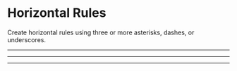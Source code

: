 # Horizontal Rules

Create horizontal rules using three or more asterisks, dashes, or underscores.

***

---

___
        